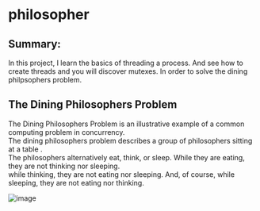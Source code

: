 # philosopher

## Summary:

In this project, I learn the basics of threading a process.
And see how to create threads and you will discover mutexes. In order to solve the dining philpsophers problem.

## The Dining Philosophers Problem

The Dining Philosophers Problem is an illustrative example of a common computing problem in concurrency.\
The dining philosophers problem describes a group of philosophers sitting at a table .\
The philosophers alternatively eat, think, or sleep. While they are eating, they are not thinking nor sleeping.\
while thinking, they are not eating nor sleeping. And, of course, while sleeping, they are not eating nor thinking.

![image](https://github.com/user-attachments/assets/c6f333aa-8e9c-4d36-ba75-1ec01804ef00)
